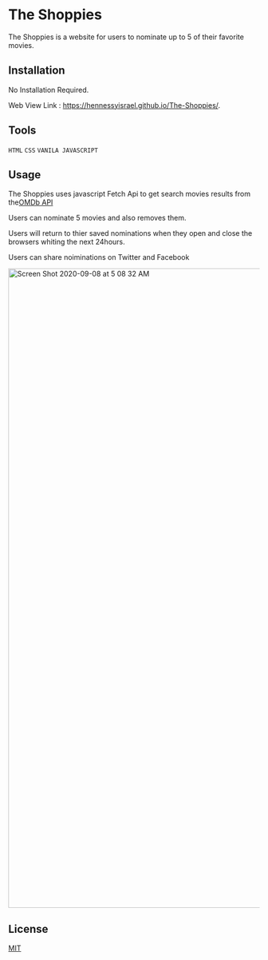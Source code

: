 # The Shoppies
The Shoppies is a website for users to nominate up to 5 of their favorite movies.


## Installation

No Installation Required.

Web View Link : https://hennessyisrael.github.io/The-Shoppies/.

## Tools

`
HTML
`
`
CSS
`
`
VANILA JAVASCRIPT
`
## Usage
The Shoppies uses javascript Fetch Api to get search movies results from the[OMDb API](https://www.omdbapi.com/)

Users can nominate 5 movies and also removes them.

Users will return to thier saved nominations when they open and close the browsers whiting the next 24hours.

Users can share noiminations on Twitter and Facebook

<img width="1280" alt="Screen Shot 2020-09-08 at 5 08 32 AM" src="https://user-images.githubusercontent.com/10281272/92456770-5cefe900-f191-11ea-90a7-6c56d099dbfe.png">


## License
[MIT](https://choosealicense.com/licenses/mit/)

